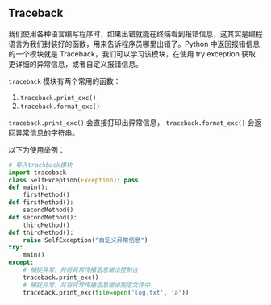 ## Traceback

我们使用各种语言编写程序时，如果出错就能在终端看到报错信息，这其实是编程语言为我们封装好的函数，用来告诉程序员哪里出错了。Python 中返回报错信息的一个模块就是 Traceback，我们可以学习该模块，在使用 try exception 获取更详细的异常信息，或者自定义报错信息。



`traceback` 模块有两个常用的函数：

1. `traceback.print_exc()`
2. `traceback.format_exc()`

`traceback.print_exc()` 会直接打印出异常信息， `traceback.format_exc()` 会返回异常信息的字符串。

以下为使用举例：

```python
# 导入trackback模块
import traceback
class SelfException(Exception): pass
def main():
    firstMethod()
def firstMethod():
    secondMethod()
def secondMethod():
    thirdMethod()
def thirdMethod():
    raise SelfException("自定义异常信息")
try:
    main()
except:
    # 捕捉异常，并将异常传播信息输出控制台
    traceback.print_exc()
    # 捕捉异常，并将异常传播信息输出指定文件中
    traceback.print_exc(file=open('log.txt', 'a'))
```

